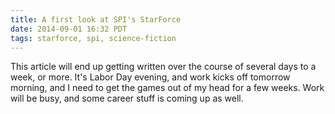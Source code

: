 ```yaml
---
title: A first look at SPI's StarForce
date: 2014-09-01 16:32 PDT
tags: starforce, spi, science-fiction
---
```


This article will end up getting written over the course of several days
to a week, or more. It's Labor Day evening, and work kicks off tomorrow
morning, and I need to get the games out of my head for a few weeks.
Work will be busy, and some career stuff is coming up as well.
